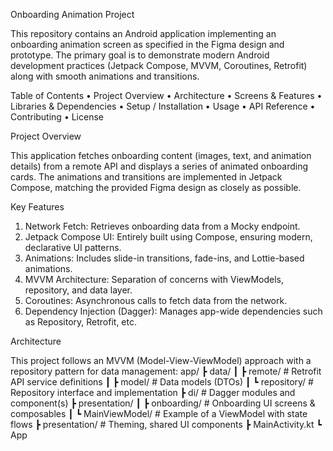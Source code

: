 Onboarding Animation Project

This repository contains an Android application implementing an onboarding animation screen as
specified in the Figma design and prototype. The primary goal is to demonstrate modern Android
development practices (Jetpack Compose, MVVM, Coroutines, Retrofit) along with smooth animations and
transitions.

Table of Contents
• Project Overview
• Architecture
• Screens & Features
• Libraries & Dependencies
• Setup / Installation
• Usage
• API Reference
• Contributing
• License

Project Overview

This application fetches onboarding content (images, text, and animation details) from a remote API
and displays a series of animated onboarding cards. The animations and transitions are implemented
in Jetpack Compose, matching the provided Figma design as closely as possible.

Key Features

1. Network Fetch: Retrieves onboarding data from a Mocky endpoint.
2. Jetpack Compose UI: Entirely built using Compose, ensuring modern, declarative UI patterns.
3. Animations: Includes slide-in transitions, fade-ins, and Lottie-based animations.
4. MVVM Architecture: Separation of concerns with ViewModels, repository, and data layer.
5. Coroutines: Asynchronous calls to fetch data from the network.
6. Dependency Injection (Dagger): Manages app-wide dependencies such as Repository, Retrofit, etc.

Architecture

This project follows an MVVM (Model-View-ViewModel) approach with a repository pattern for data management:
app/
┣ data/
┃  ┣ remote/         # Retrofit API service definitions
┃  ┣ model/          # Data models (DTOs)
┃  ┗ repository/     # Repository interface and implementation
┣ di/                # Dagger modules and component(s)
┣ presentation/
┃  ┣ onboarding/     # Onboarding UI screens & composables
┃  ┗ MainViewModel/  # Example of a ViewModel with state flows
┣ presentation/      # Theming, shared UI components
┣ MainActivity.kt
┗ App